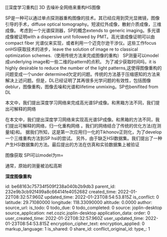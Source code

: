 [[深度学习重构]]
3D 去噪补全网络来重构HS图像

SP是一种可以通过单点探测器重构图像的技术。其已经应用到荧光显微镜，图像引导的手术，diffuse optical tomography。短波红外成像，散射介质成像，三维成像。
考虑到一个光谱探测器，SP的概念extends to generic imaging。多光谱成像被证明with a dispersive unit followed by PMT。高光谱成像证明可以由compact fiber 光谱仪来实现，或者利用一个迈克尔逊干涉仪。这些工作focus onHSI获取技术的进步，leave the solution of image re to classical optimization schemes.（使用传统方法来完成图像的重构）
SP测量可以model成underlying image和一些二维的pattern的点积。
为了减少获取时间吗，it is highly desirable to reduce the number of the light patterns,这使得图像重构的问题变成一个under determined欠定的问题。传统的方法基于压缩感知的方法来解决上述问题。但是，DL已经证明了其再很多光学问题的有效性，包括图像deblur，图像重构，图像去噪和光谱和lifetime unmixing。SP也benifited  from DL


本文中，我们提出深度学习网络来完成高光谱SP成像。和黑箱方法不同，我们提出可解释的网络

在本文中，我们提出深度学习网络来实现高光谱SP成像。和黑箱的方法不同，我们提出可解释的网络，归一化重构网络 。我们的网络结合了传统的优化方法(在测量域)和。
据我们所知，这是第一次应用归一化的Tikhonov正则化，为了develop一个三维重构方法到SP hsi的尝试。 另外，由于缺乏HSI数据集。我们提出了一种产生HSI数据集的方法。最后提出的方法在仿真和实验数据集上被验证

图像获取
SPI可以model为m=

通常，原始的测量被泊松高斯

**深度图像重构**


id: be68163c75734f509f238a040b2b9db3
parent_id: 232e9b3cb92f499a8c66414fe4052682
created_time: 2022-01-22T08:32:57.960Z
updated_time: 2022-01-23T08:54:53.815Z
is_conflict: 0
latitude: 29.71080000
longitude: 118.33090000
altitude: 0.0000
author: 
source_url: 
is_todo: 0
todo_due: 0
todo_completed: 0
source: joplin-desktop
source_application: net.cozic.joplin-desktop
application_data: 
order: 0
user_created_time: 2022-01-22T08:32:57.960Z
user_updated_time: 2022-01-23T08:54:53.815Z
encryption_cipher_text: 
encryption_applied: 0
markup_language: 1
is_shared: 0
share_id: 
conflict_original_id: 
type_: 1